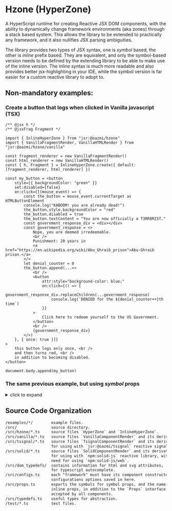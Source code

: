 # Hzone (HyperZone)
A HyperScript runtime for creating Reactive JSX DOM components, with the ability to dynamically change framework environments (aka zones) through a stack based system.
This allows the library to be extended to practically any framework, and it also nullifies JSX parsing ambiguities.

The library provides two types of JSX syntax, one is *symbol* based, the other is *inline* prefix based.
They are equivalent, and only the symbol-based version needs to be defined by the extending library to be able to make use of the inline version.
The inline syntax is much more readable and also provides better jsx-highlighting in your IDE, while the symbol version is far easier for a custom reactive library to adopt to.

## Non-mandatory examples:

### Create a button that logs when clicked in Vanilla javascript (TSX)
```tsx
/** @jsx h */
/** @jsxFrag Fragment */

import { InlineHyperZone } from "jsr:@oazmi/hzone"
import { VanillaFragmentRender, VanillaHTMLRender } from "jsr:@oazmi/hzone/vanilla"

const fragment_renderer = new VanillaFragmentRender()
const html_renderer = new VanillaHTMLRender()
const { h, Fragment } = InlineHyperZone.create({ default: [fragment_renderer, html_renderer] })

const my_button = <button
	style={{ backgroundColor: "green" }}
	set:disabled={false}
	on:click={[(mouse_event) => {
		const the_button = mouse_event.currentTarget as HTMLButtonElement
		console.log("KABOOM! you are already dead!")
		the_button.style.backgroundColor = "red"
		the_button.disabled = true
		the_button.textContent = "You are now officially a T3RR0RI5T."
		const government_response_div = <div></div>
		const government_response = <>
			Nope, you are deemed irredeemable.
			<br />
			Punishment: 20 years in
			<a href="https://en.wikipedia.org/wiki/Abu_Ghraib_prison">Abu-Ghraib prison.</a>
		</>
		let denial_counter = 0
		the_button.append(...<>
			<br />
			<button
				attr:style="background-color: blue;"
				on:click={() => {
					government_response_div.replaceChildren(...government_response)
					console.log(`DENIED for the ${denial_counter++}th time`)
				}}
			>
				Click here to redeem yourself to the US Government.
			</button>
			<br />
			{government_response_div}
		</>)
	}, { once: true }]}
>
	this button logs only once, <br />
	and then turns red, <br />
	in addition to becoming disabled.
</button>

document.body.append(my_button)
```

### The same previous example, but using *symbol* props
<details>
<summary>click to expand</summary>

```tsx
/** @jsx h */
/** @jsxFrag Fragment */

import { ATTRS, EVENTS, HyperZone, MEMBERS, STYLE } from "jsr:@oazmi/hzone"
import { VanillaFragmentRender, VanillaHTMLRender } from "jsr:@oazmi/hzone/vanilla"

const fragment_renderer = new VanillaFragmentRender()
const html_renderer = new VanillaHTMLRender()
const { h, Fragment } = HyperZone.create({ default: [fragment_renderer, html_renderer] })

const my_button = <button {...{
	[STYLE]: { backgroundColor: "green" },
	[MEMBERS]: { disabled: false },
	[EVENTS]: {
		click: [(mouse_event) => {
			const the_button = mouse_event.currentTarget as HTMLButtonElement
			console.log("KABOOM! you are already dead!")
			the_button.style.backgroundColor = "red"
			the_button.disabled = true
			the_button.textContent = "You are now officially a T3RR0RI5T."
			const government_response_div = <div></div>
			const government_response = <>
				Nope, you are deemed irredeemable.
				<br />
				Punishment: 20 years in
				<a href="https://en.wikipedia.org/wiki/Abu_Ghraib_prison">Abu-Ghraib prison.</a>
			</>
			let denial_counter = 0
			the_button.append(...<>
				<br />
				<button {...{
					[ATTRS]: { style: "background-color: blue;" },
					[EVENTS]: {
						click() {
							government_response_div.replaceChildren(...government_response)
							console.log(`DENIED for the ${denial_counter++}th time`)
						}
					}
				}}>
					Click here to redeem yourself to the US Government.
				</button>
				<br />
				{government_response_div}
			</>)
		}, { once: true }]
	},
}}>
	this button logs only once, <br />
	and then turns red, <br />
	in addition to becoming disabled.
</button >

document.body.append(my_button)
```
</details>


## Source Code Organization

```txt
/examples/*/        example files.
/src/               source directory.
/src/hzone/*.ts     source files `HyperZone` and `InlineHyperZone`.
/src/vanilla/*.ts   source files `VanillaComponentRender` and its derivatives.
/src/tsignal/*.ts   source files `TsignalComponentRender` and its derivatives,
                    for using with `jsr:@oazmi/tsignal` reactive signals library.
/src/solid/*.ts     source files `SolidComponentRender` and its derivatives,
                    for using with `npm:solid-js` reactive library, without the
                    need for using `npm:solid-js/web`.
/src/dom_typedefs/  contains information for html and svg attributes,
                    for typescript autocomplete.
/src/configs.ts     each "framework" must have its component constructor's
                    configurations options saved in here.
/src/props.ts       exports the symbols for symbol props, and the name-prefixes for
                    inline props, in addition to the `Props` interface that must be
                    accepted by all components.
/src/typedefs.ts    useful types for abstraction.
/test/*.ts          test files.
```
